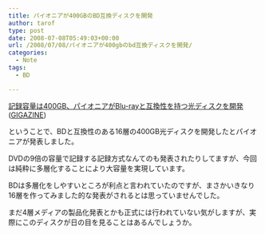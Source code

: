 ```yaml
---
title: パイオニアが400GBのBD互換ディスクを開発
author: tarof
type: post
date: 2008-07-08T05:49:03+00:00
url: /2008/07/08/パイオニアが400gbのbd互換ディスクを開発/
categories:
  - Note
tags:
  - BD

---
```

[記録容量は400GB、パイオニアがBlu-rayと互換性を持つ光ディスクを開発][1] ([GIGAZINE][2])

ということで、BDと互換性のある16層の400GB光ディスクを開発したとパイオニアが発表しました。
  
DVDの9倍の容量で記録する記録方式なんてのも発表されたりしてますが、今回は純粋に多層化することにより大容量を実現しています。
  
BDは多層化をしやすいところが利点と言われていたのですが、まさかいきなり16層を作ってみました的な発表がされるとは思っていませんでした。

まだ4層メディアの製品化発表とかも正式には行われていない気がしますが、実際にこのディスクが日の目を見ることはあるんでしょうか。

 [1]: http://gigazine.net/index.php?/news/comments/20080707_pioneer_400gb/
 [2]: http://gigazine.net/